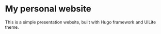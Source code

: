 # My personal website

This is a simple presentation website, built with Hugo framework and UILite theme.